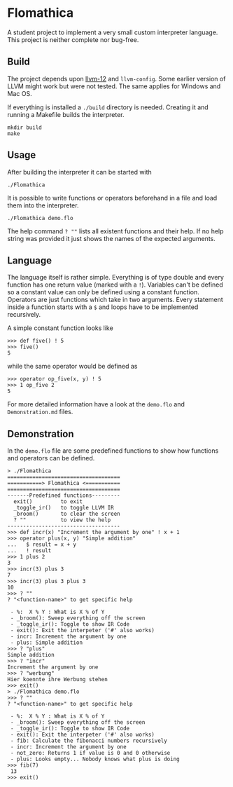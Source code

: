 # Flomathica
A student project to implement a very small custom interpreter language. This project is neither complete nor bug-free.

## Build
The project depends upon [llvm-12](https://releases.llvm.org/download.html#12.0.0) and `llvm-config`. Some earlier version of LLVM might work but were not tested. The same applies for Windows and Mac OS.

If everything is installed a `./build` directory is needed. Creating it and running a Makefile builds the interpreter.
```shell
mkdir build
make
```


## Usage
After building the interpreter it can be started with
```shell
./Flomathica
```

It is possible to write functions or operators beforehand in a file and load them into the interpreter.
```shell
./Flomathica demo.flo
```

The help command `? ""` lists all existent functions and their help. If no help string was provided it just shows the names of the expected arguments.


## Language

The language itself is rather simple. Everything is of type double and every function has one return value (marked with a `!`). Variables can't be defined so a constant value can only be defined using a constant function.
Operators are just functions which take in two arguments. Every statement inside a function starts with a `$` and loops have to be implemented recursively.

A simple constant function looks like
```
>>> def five() ! 5
>>> five()
5
```

while the same operator would be defined as
```
>>> operator op_five(x, y) ! 5
>>> 1 op_five 2
5
```

For more detailed information have a look at the `demo.flo` and `Demonstration.md` files.


## Demonstration 

In the `demo.flo` file are some predefined functions to show how functions and operators can be defined.

```
> ./Flomathica
====================================
===========> Flomathica <===========
====================================
-------Predefined functions---------
  exit()         to exit
  _toggle_ir()   to toggle LLVM IR
  _broom()       to clear the screen
  ? ""           to view the help
------------------------------------
>>> def incr(x) "Increment the argument by one" ! x + 1
>>> operator plus(x, y) "Simple addition"
...   $ result = x + y
...   ! result
>>> 1 plus 2
3
>>> incr(3) plus 3
7
>>> incr(3) plus 3 plus 3
10
>>> ? ""
? "<function-name>" to get specific help

 - %:  X % Y : What is X % of Y
 - _broom(): Sweep everything off the screen
 - _toggle_ir(): Toggle to show IR Code
 - exit(): Exit the interpeter ('#' also works)
 - incr: Increment the argument by one
 - plus: Simple addition
>>> ? "plus"
Simple addition
>>> ? "incr"
Increment the argument by one
>>> ? "werbung"
Hier koennte ihre Werbung stehen
>>> exit()
> ./Flomathica demo.flo
>>> ? ""
? "<function-name>" to get specific help

 - %:  X % Y : What is X % of Y
 - _broom(): Sweep everything off the screen
 - _toggle_ir(): Toggle to show IR Code
 - exit(): Exit the interpeter ('#' also works)
 - fib: Calculate the fibonacci numbers recursively
 - incr: Increment the argument by one
 - not_zero: Returns 1 if value is 0 and 0 otherwise
 - plus: Looks empty... Nobody knows what plus is doing
>>> fib(7)
 13
>>> exit()
```


